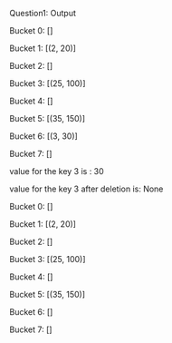 Question1: Output

Bucket 0: []

Bucket 1: [(2, 20)]

Bucket 2: []

Bucket 3: [(25, 100)]

Bucket 4: []

Bucket 5: [(35, 150)]

Bucket 6: [(3, 30)]

Bucket 7: []

value for the key 3 is : 30

value for the key 3 after deletion is: None

Bucket 0: []

Bucket 1: [(2, 20)]

Bucket 2: []

Bucket 3: [(25, 100)]

Bucket 4: []

Bucket 5: [(35, 150)]

Bucket 6: []

Bucket 7: []
